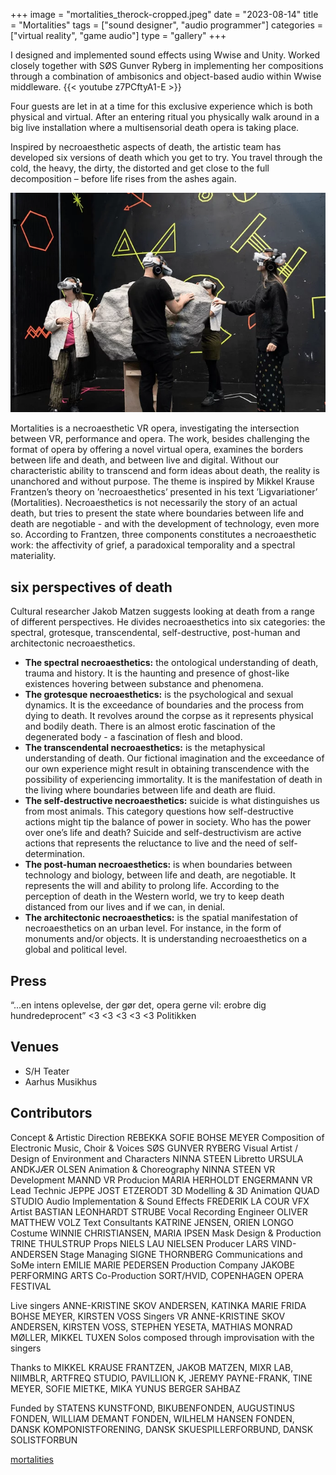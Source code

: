 +++
image = "mortalities_therock-cropped.jpeg"
date = "2023-08-14"
title = "Mortalities"
tags = ["sound designer", "audio programmer"]
categories = ["virtual reality", "game audio"]
type = "gallery"
+++

I designed and implemented sound effects using Wwise and Unity. Worked closely together with SØS Gunver Ryberg in implementing her compositions through a combination of ambisonics and object-based audio within Wwise middleware.
{{< youtube z7PCftyA1-E >}}
<!--more-->

Four guests are let in at a time for this exclusive experience which is both physical and virtual. After an entering ritual you physically walk around in a big live installation where a multisensorial death opera is taking place.

Inspired by necroaesthetic aspects of death, the artistic team has developed six versions of death which you get to try. You travel through the cold, the heavy, the dirty, the distorted and get close to the full decomposition – before life rises from the ashes again.

![](mortalities_aarhusMusikhus.webp)

Mortalities is a necroaesthetic VR opera, investigating the intersection between VR, performance and opera.
The work, besides challenging the format of opera by offering a novel virtual opera, examines the borders between life and death, and between live and digital.
Without our characteristic ability to transcend and form ideas about death, the reality is unanchored and without purpose. The theme is inspired by Mikkel Krause Frantzen’s theory on ’necroaesthetics’ presented in his text ’Ligvariationer’ (Mortalities). Necroaesthetics is not necessarily the story of an actual death, but tries to present the state where boundaries between life and death are negotiable - and with the development of technology, even more so. According to Frantzen, three components constitutes a necroaesthetic work: the affectivity of grief, a paradoxical temporality and a spectral materiality.

## six perspectives of death
Cultural researcher Jakob Matzen suggests looking at death from a range of different perspectives. He divides necroaesthetics into six categories: the spectral, grotesque, transcendental, self-destructive, post-human and architectonic necroaesthetics.

- **The spectral necroaesthetics:** the ontological understanding of death, trauma and history. It is the haunting and presence of ghost-like existences hovering between substance and phenomena.
- **The grotesque necroaesthetics:** is the psychological and sexual dynamics. It is the exceedance of boundaries and the process from dying to death. It revolves around the corpse as it represents physical and bodily death. There is an almost erotic fascination of the degenerated body - a fascination of flesh and blood.
- **The transcendental necroaesthetics:** is the metaphysical understanding of death. Our fictional imagination and the exceedance of our own experience might result in obtaining transcendence with the possibility of experiencing immortality. It is the manifestation of death in the living where boundaries between life and death are fluid.
- **The self-destructive necroaesthetics:** suicide is what distinguishes us from most animals. This category questions how self-destructive actions might tip the balance of power in society. Who has the power over one’s life and death? Suicide and self-destructivism are active actions that represents the reluctance to live and the need of self-determination.
- **The post-human necroaesthetics:** is when boundaries between technology and biology, between life and death, are negotiable. It represents the will and ability to prolong life. According to the perception of death in the Western world, we try to keep death distanced from our lives and if we can, in denial.
- **The architectonic necroaesthetics:** is the spatial manifestation of necroaesthetics on an urban level. For instance, in the form of monuments and/or objects. It is understanding necroaesthetics on a global and political level.

## Press
“...en intens oplevelse, der gør det, opera gerne vil: erobre dig hundredeprocent” <3 <3 <3 <3 <3 Politikken

## Venues 
- S/H Teater
- Aarhus Musikhus

## Contributors
Concept & Artistic Direction REBEKKA SOFIE BOHSE MEYER
Composition of Electronic Music, Choir & Voices SØS GUNVER RYBERG 
Visual Artist / Design of Environment and Characters NINNA STEEN 
Libretto URSULA ANDKJÆR OLSEN 
Animation & Choreography NINNA STEEN 
VR Development MANND 
VR Producion MARIA HERHOLDT ENGERMANN 
VR Lead Technic JEPPE JOST ETZERODT 
3D Modelling & 3D Animation QUAD STUDIO 
Audio Implementation & Sound Effects FREDERIK LA COUR 
VFX Artist BASTIAN LEONHARDT STRUBE 
Vocal Recording Engineer OLIVER MATTHEW VOLZ 
Text Consultants KATRINE JENSEN, ORIEN LONGO 
Costume WINNIE CHRISTIANSEN, MARIA IPSEN 
Mask Design & Production TRINE THULSTRUP 
Props NIELS LAU NIELSEN 
Producer LARS VIND-ANDERSEN 
Stage Managing SIGNE THORNBERG 
Communications and SoMe intern EMILIE MARIE PEDERSEN
Production Company JAKOBE PERFORMING ARTS
Co-Production SORT/HVID, COPENHAGEN OPERA FESTIVAL


Live singers ANNE-KRISTINE SKOV ANDERSEN, KATINKA MARIE FRIDA BOHSE MEYER, KIRSTEN VOSS 
Singers VR ANNE-KRISTINE SKOV ANDERSEN, KIRSTEN VOSS, STEPHEN YESETA, MATHIAS MONRAD MØLLER, MIKKEL TUXEN
Solos composed through improvisation with the singers

Thanks to MIKKEL KRAUSE FRANTZEN, JAKOB MATZEN, MIXR LAB, NIIMBLR, ARTFREQ STUDIO, PAVILLION K, JEREMY PAYNE-FRANK, TINE MEYER, SOFIE MIETKE, MIKA YUNUS BERGER SAHBAZ

Funded by STATENS KUNSTFOND, BIKUBENFONDEN, AUGUSTINUS FONDEN, WILLIAM DEMANT FONDEN, WILHELM HANSEN FONDEN, DANSK KOMPONISTFORENING, DANSK SKUESPILLERFORBUND, DANSK SOLISTFORBUN

[mortalities](https://rebekkabohsemeyer.com/mortalities)